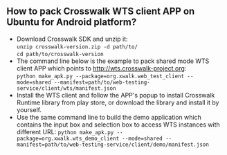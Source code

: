 ## How to pack Crosswalk WTS client APP on Ubuntu for Android platform?
* Download Crosswalk SDK and unzip it:  
    `unzip crosswalk-version.zip -d path/to/`  
    `cd path/to/crosswalk-version`  
* The command line below is the example to pack shared mode WTS client APP which points to http://wts.crosswalk-project.org:  
    `python make_apk.py --package=org.xwalk.web_test_client --mode=shared --manifest=path/to/web-testing-service/client/wts/manifest.json`
* Install the WTS client and follow the APP's popup to install Crosswalk Runtime library from play store, or download the library and install it by yourself. 
* Use the same command line to build the demo application which contains the input box and selection box to access WTS instances with different URL:
    `python make_apk.py --package=org.xwalk.wts_demo_client --mode=shared --manifest=path/to/web-testing-service/client/demo/manifest.json`
